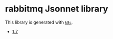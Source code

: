 # rabbitmq Jsonnet library

This library is generated with [`k8s`](https://github.com/jsonnet-libs/k8s).

- [1.7](1.7/README.md)
